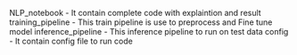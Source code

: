 NLP_notebook - It contain complete code with explaintion and result
training_pipeline - This train pipeline is use to preprocess and Fine tune model
inference_pipeline - This inference pipeline to run on test data
config - It contain config file to run code
